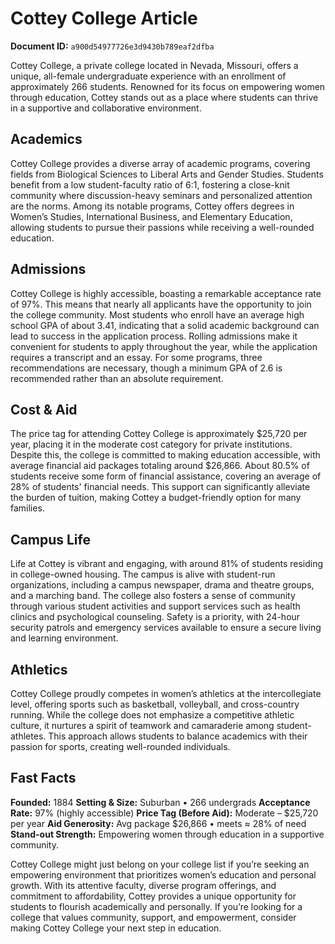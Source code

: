 # Cottey College Article

**Document ID:** `a900d54977726e3d9430b789eaf2dfba`

Cottey College, a private college located in Nevada, Missouri, offers a unique, all-female undergraduate experience with an enrollment of approximately 266 students. Renowned for its focus on empowering women through education, Cottey stands out as a place where students can thrive in a supportive and collaborative environment.

## Academics
Cottey College provides a diverse array of academic programs, covering fields from Biological Sciences to Liberal Arts and Gender Studies. Students benefit from a low student-faculty ratio of 6:1, fostering a close-knit community where discussion-heavy seminars and personalized attention are the norms. Among its notable programs, Cottey offers degrees in Women’s Studies, International Business, and Elementary Education, allowing students to pursue their passions while receiving a well-rounded education.

## Admissions
Cottey College is highly accessible, boasting a remarkable acceptance rate of 97%. This means that nearly all applicants have the opportunity to join the college community. Most students who enroll have an average high school GPA of about 3.41, indicating that a solid academic background can lead to success in the application process. Rolling admissions make it convenient for students to apply throughout the year, while the application requires a transcript and an essay. For some programs, three recommendations are necessary, though a minimum GPA of 2.6 is recommended rather than an absolute requirement.

## Cost & Aid
The price tag for attending Cottey College is approximately $25,720 per year, placing it in the moderate cost category for private institutions. Despite this, the college is committed to making education accessible, with average financial aid packages totaling around $26,866. About 80.5% of students receive some form of financial assistance, covering an average of 28% of students' financial needs. This support can significantly alleviate the burden of tuition, making Cottey a budget-friendly option for many families.

## Campus Life
Life at Cottey is vibrant and engaging, with around 81% of students residing in college-owned housing. The campus is alive with student-run organizations, including a campus newspaper, drama and theatre groups, and a marching band. The college also fosters a sense of community through various student activities and support services such as health clinics and psychological counseling. Safety is a priority, with 24-hour security patrols and emergency services available to ensure a secure living and learning environment.

## Athletics
Cottey College proudly competes in women’s athletics at the intercollegiate level, offering sports such as basketball, volleyball, and cross-country running. While the college does not emphasize a competitive athletic culture, it nurtures a spirit of teamwork and camaraderie among student-athletes. This approach allows students to balance academics with their passion for sports, creating well-rounded individuals.

## Fast Facts
**Founded:** 1884
**Setting & Size:** Suburban • 266 undergrads
**Acceptance Rate:** 97% (highly accessible)
**Price Tag (Before Aid):** Moderate – $25,720 per year
**Aid Generosity:** Avg package $26,866 • meets ≈ 28% of need
**Stand-out Strength:** Empowering women through education in a supportive community.

Cottey College might just belong on your college list if you’re seeking an empowering environment that prioritizes women’s education and personal growth. With its attentive faculty, diverse program offerings, and commitment to affordability, Cottey provides a unique opportunity for students to flourish academically and personally. If you’re looking for a college that values community, support, and empowerment, consider making Cottey College your next step in education.
